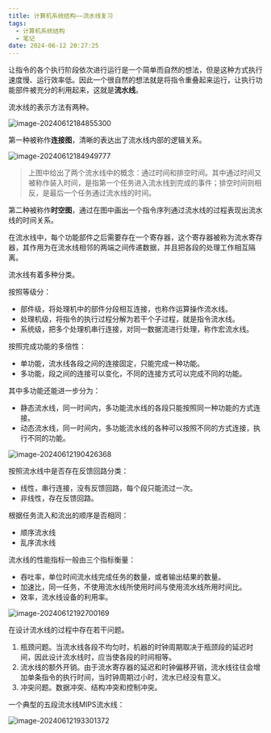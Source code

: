 ```yaml
---
title: 计算机系统结构——流水线复习
tags:
  - 计算机系统结构
  - 笔记
date: 2024-06-12 20:27:25
---
```


让指令的各个执行阶段依次进行运行是一个简单而自然的想法，但是这种方式执行速度慢、运行效率低。因此一个很自然的想法就是将指令重叠起来运行，让执行功能部件被充分的利用起来，这就是**流水线**。

流水线的表示方法有两种。

![image-20240612184855300](computer-architecture-pipeline/image-20240612184855300.png)

第一种被称作**连接图**，清晰的表达出了流水线内部的逻辑关系。

![image-20240612184949777](computer-architecture-pipeline/image-20240612184949777.png)

> 上图中给出了两个流水线中的概念：通过时间和排空时间。其中通过时间又被称作装入时间，是指第一个任务进入流水线到完成的事件；排空时间则相反，是最后一个任务通过流水线的时间。

第二种被称作**时空图**，通过在图中画出一个指令序列通过流水线的过程表现出流水线的时间关系。

在流水线中，每个功能部件之后需要存在一个寄存器，这个寄存器被称为流水寄存器，其作用为在流水线相邻的两端之间传递数据，并且把各段的处理工作相互隔离。

流水线有着多种分类。

按照等级分：

- 部件级，将处理机中的部件分段相互连接，也称作运算操作流水线。
- 处理机级，将指令的执行过程分解为若干个子过程，就是指令流水线。
- 系统级，把多个处理机串行连接，对同一数据流进行处理，称作宏流水线。

按照完成功能的多倍性：

- 单功能，流水线各段之间的连接固定，只能完成一种功能。
- 多功能，段之间的连接可以变化，不同的连接方式可以完成不同的功能。

其中多功能还能进一步分为：

- 静态流水线，同一时间内，多功能流水线的各段只能按照同一种功能的方式连接。
- 动态流水线，同一时间内，多功能流水线的各种可以按照不同的方式连接，执行不同的功能。

![image-20240612190426368](computer-architecture-pipeline/image-20240612190426368.png)

按照流水线中是否存在反馈回路分类：

- 线性，串行连接，没有反馈回路，每个段只能流过一次。
- 非线性，存在反馈回路。

根据任务流入和流出的顺序是否相同：

- 顺序流水线
- 乱序流水线

流水线的性能指标一般由三个指标衡量：

- 吞吐率，单位时间流水线完成任务的数量，或者输出结果的数量。
- 加速比，同一任务，不使用流水线所使用时间与使用流水线所用时间比。
- 效率，流水线设备的利用率。

![image-20240612192700169](computer-architecture-pipeline/image-20240612192700169.png)

在设计流水线的过程中存在若干问题。

1. 瓶颈问题。当流水线各段不均匀时，机器的时钟周期取决于瓶颈段的延迟时间，因此设计流水线时，应当使各段的时间相等。
2. 流水线的额外开销。由于流水寄存器的延迟和时钟偏移开销，流水线往往会增加单条指令的执行时间，当时钟周期过小时，流水已经没有意义。
3. 冲突问题。数据冲突、结构冲突和控制冲突。

一个典型的五段流水线MIPS流水线：

![image-20240612193301372](computer-architecture-pipeline/image-20240612193301372.png)





